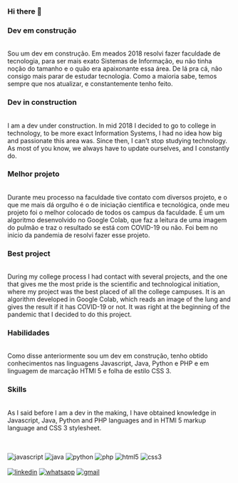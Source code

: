 ### Hi there 👋

<h3>Dev em construção</h3></br>
Sou um dev em construção. Em meados 2018 resolvi fazer faculdade de tecnologia, para ser mais exato Sistemas de Informação, eu não tinha noção do tamanho e o quão era apaixonante essa área. De lá pra cá, não consigo mais parar de estudar tecnologia. Como a maioria sabe, temos sempre que nos atualizar, e constantemente tenho feito.

<h3>Dev in construction</h3></br>
I am a dev under construction. In mid 2018 I decided to go to college in technology, to be more exact Information Systems, I had no idea how big and passionate this area was. Since then, I can't stop studying technology. As most of you know, we always have to update ourselves, and I constantly do.


<h3>Melhor projeto</h3></br>
Durante meu processo na faculdade tive contato com diversos projeto, e o que me mais dá orgulho é o de iniciação cientifica e tecnológica, onde meu projeto foi o melhor colocado de todos os campus da faculdade. É um um algoritmo desenvolvido no Google Colab, que faz a leitura de uma imagem do pulmão e traz o resultado se está com COVID-19 ou não. Foi bem no inicio da pandemia de resolvi fazer esse projeto.

<h3>Best project</h3></br>
During my college process I had contact with several projects, and the one that gives me the most pride is the scientific and technological initiation, where my project was the best placed of all the college campuses. It is an algorithm developed in Google Colab, which reads an image of the lung and gives the result if it has COVID-19 or not. It was right at the beginning of the pandemic that I decided to do this project.



<h3>Habilidades</h3></br>
Como disse anteriormente sou um dev em construção, tenho obtido conhecimentos nas linguagens Javascript, Java, Python e PHP e em linguagem de marcação HTMl 5 e folha de estilo CSS 3.


<h3>Skills</h3></br>
As I said before I am a dev in the making, I have obtained knowledge in Javascript, Java, Python and PHP languages and in HTMl 5 markup language and CSS 3 stylesheet.

<br><br>
![javascript](https://user-images.githubusercontent.com/53497771/213576192-033181d3-98d1-449b-b4e7-fb3b5067b32f.png)
![java](https://user-images.githubusercontent.com/53497771/213576188-c8df4760-ce60-402d-8a9d-b5e203195e02.png)
![python](https://user-images.githubusercontent.com/53497771/213577502-0c286078-fd91-4cbb-95b2-28259ed79440.png)
![php](https://user-images.githubusercontent.com/53497771/213577500-bfc077f7-6689-4db8-a6a2-6b42ea7f6a8c.png)
![html5](https://user-images.githubusercontent.com/53497771/213577497-5b8fdbcd-12a8-4323-b7e2-0e3d4faab58b.png)
![css3](https://user-images.githubusercontent.com/53497771/213577495-b2714ee6-fb46-4a4f-8192-cc442ad38b2d.png)<br><br>
<a href="https://www.linkedin.com/in/amadeuanjos/" title="linkedin" target="_blank">![linkedin](https://user-images.githubusercontent.com/53497771/213577488-615a5d8a-b427-47ad-b6f6-1963425da998.png)</a>
<a href="https://wa.me/5511995541499?text=Ol%C3%A1+Amadeu+%21+Tudo+bem+%3F " title="whatsapp" target="_blank">![whatsapp](https://user-images.githubusercontent.com/53497771/213577492-6f162d90-6d36-413b-9519-2b9493183989.png)</a>
<a href="https://criarmeulink.com.br/u/1674169879" title="email" target="_blank">![gmail](https://user-images.githubusercontent.com/53497771/213577493-b6941204-4a82-4a12-a6cb-e371a8dd026f.png)</a>






